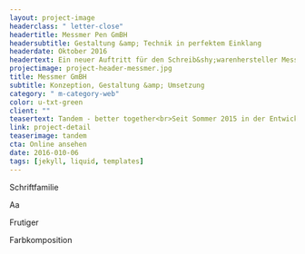 ```yaml
---
layout: project-image
headerclass: " letter-close"
headertitle: Messmer Pen GmBH
headersubtitle: Gestaltung &amp; Technik in perfektem Einklang
headerdate: Oktober 2016
headertext: Ein neuer Auftritt für den Schreib&shy;warenhersteller Messmer GmbH.<br>Anpsrechend, übersichtlich, klar und zum Unternehmen passend lädt diese Seite Interessierte ein, sich über eine Karriere im Innen-oder Außendienst zu informieren.
projectimage: project-header-messmer.jpg
title: Messmer GmBH
subtitle: Konzeption, Gestaltung &amp; Umsetzung
category: " m-category-web"
color: u-txt-green
client: ""
teasertext: Tandem - better together<br>Seit Sommer 2015 in der Entwicklung ist dies unser bis dato Größtes Vorhaben und unser ganzer Stolz!
link: project-detail
teaserimage: tandem
cta: Online ansehen
date: 2016-010-06
tags: [jekyll, liquid, templates]
---
```

<!-- Widgets -->
<section id="widget-font" class="o-flex-center--center has-column c-widget">
  <p class="c-widget__heading u-txt-grey-lightest u-uppercase">Schriftfamilie</p>
  <span class="c-widget__aa u-txt-black">Aa</span>
  <p class="c-widget__subtitle u-txt-black">Frutiger</p>
</section>

<section id="widget-color" class="o-flex-center--center has-column c-widget">
  <p class="c-widget__heading u-txt-grey-lightest u-uppercase">Farbkomposition</p>
  <div class="o-flex-center--center c-widget__palette u-txt-black">
    <span class="c-widget__color is-red"></span>
    <span class="c-widget__color is-black"></span>
    <span class="c-widget__color is-blue"></span>
    <span class="c-widget__color is-grey"></span>
    <span class="c-widget__color is-grey-light"></span>
  </div>
</section>
